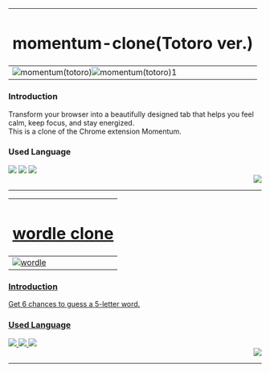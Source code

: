 |<h1 align="center">momentum-clone(Totoro ver.)</h1>|
|-|
|![momentum(totoro)](https://github.com/user-attachments/assets/ebe115c0-14dd-45f7-9516-3ab552adf031)![momentum(totoro)1](https://github.com/user-attachments/assets/39b4e337-b088-4cf0-b7e0-6b56366f2867)|

<h3 align="left">Introduction</h3>
<div>Transform your browser into a beautifully designed tab that helps you feel calm, keep focus, and stay energized.</div>
<div>This is a clone of the Chrome extension Momentum.</div>

<h3 align="left">Used Language</h3>
<div align="left">
  <img src="https://img.shields.io/badge/HTML5-E34F26?style=flat&logo=HTML5&logoColor=white">
  <img src="https://img.shields.io/badge/CSS3-1572B6?style=flat&logo=CSS3&logoColor=white">
  <img src="https://img.shields.io/badge/Javascript-F7DF1E?style=flat&logo=Javascript&logoColor=white">
</div>

<div align="right">
  <a href="https://github.com/LEEJUNGKWAN1/momentum-clone" target="_blank">
    <img src="https://img.shields.io/badge/Github-181717?style=flat&logo=Github&logoColor=white">
</div>
    
___

|<H1 align="center">wordle clone</H1>|
|-|
|![wordle](https://github.com/user-attachments/assets/755ab293-612a-429e-9673-550d0670d738)|

<h3 align="left">Introduction</h3>
<div>Get 6 chances to guess a 5-letter word.</div>

<h3 align="left">Used Language</h3>
<div align="left">
  <img src="https://img.shields.io/badge/HTML5-E34F26?style=flat&logo=HTML5&logoColor=white">
  <img src="https://img.shields.io/badge/CSS3-1572B6?style=flat&logo=CSS3&logoColor=white">
  <img src="https://img.shields.io/badge/Javascript-F7DF1E?style=flat&logo=Javascript&logoColor=white">
</div>

<div align="right">
  <a href="https://github.com/LEEJUNGKWAN1/wordle" target="_blank">
    <img src="https://img.shields.io/badge/Github-181717?style=flat&logo=Github&logoColor=white">
</div>

___
